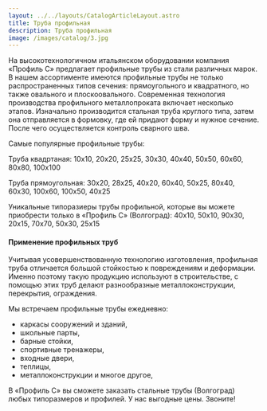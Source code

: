 ```yaml
---
layout: ../../layouts/CatalogArticleLayout.astro
title: Труба профильная
description: Труба профильная
image: /images/catalog/3.jpg
---
```


На высокотехнологичном итальянском оборудовании компания «Профиль С» предлагает профильные трубы из стали различных марок. В нашем ассортименте имеются профильные трубы не только распространенных типов сечения: прямоугольного и квадратного, но также овального и плоскоовального. Современная технология производства профильного металлопроката включает несколько этапов. Изначально производится стальная труба круглого типа, затем она отправляется в формовку, где ей придают форму и нужное сечение. После чего осуществляется контроль сварного шва.

Самые популярные профильные трубы:

Труба квадртаная: 10x10, 20x20, 25x25, 30x30, 40x40, 50x50, 60x60, 80x80, 100x100

Труба прямоугольная: 30x20, 28x25, 40x20, 60x40, 50x25, 80x40, 60x30, 100x60, 100x50, 40x25

Уникальные типоразиеры трубы профильной, которые вы можете приобрести только в «Профиль С» (Волгоград): 40x10, 50x10, 90x30, 20x15, 70x70, 50x30, 25x15

#### Применение профильных труб

Учитывая усовершенствованную технологию изготовления, профильная труба отличается большой стойкостью к повреждениям и деформации. Именно поэтому такую продукцию используют в строительстве, с помощью этих труб делают разнообразные металлоконструкции, перекрытия, ограждения.

Мы встречаем профильные трубы ежедневно:

- каркасы сооружений и зданий,
- школьные парты,
- барные стойки,
- спортивные тренажеры,
- входные двери,
- теплицы,
- металлоконструкции и многое другое,

В «Профиль С» вы сможете заказать стальные трубы (Волгоград) любых типоразмеров и профилей. У нас выгодные цены. Звоните!
